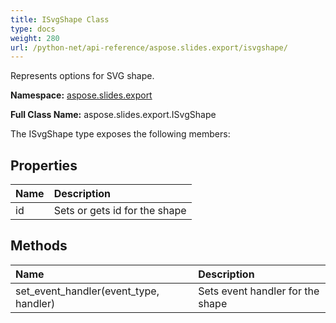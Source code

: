 ```yaml
---
title: ISvgShape Class
type: docs
weight: 280
url: /python-net/api-reference/aspose.slides.export/isvgshape/
---
```


Represents options for SVG shape.

**Namespace:** [aspose.slides.export](/slides/python-net/api-reference/aspose.slides.export/)

**Full Class Name:** aspose.slides.export.ISvgShape



The ISvgShape type exposes the following members:
## **Properties**
|**Name**|**Description**|
| :- | :- |
|id|Sets or gets id for the shape|
## **Methods**
|**Name**|**Description**|
| :- | :- |
|set_event_handler(event_type, handler)|Sets event handler for the shape|
